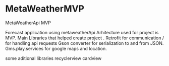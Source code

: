 # MetaWeatherMVP
MetaWeatherApi MVP

Forecast application using metaweatherApi Arhitecture used for project is MVP. Main Libraries that helped create project .
Retrofit for communication / for handling api requests
Gson converter for serialization to and from JSON. 
Gms.play.services for google maps and location.

some aditional libraries
recyclerview 
cardview 
